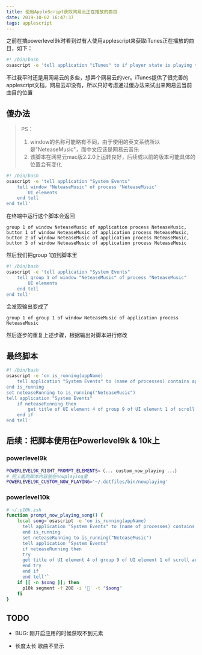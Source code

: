 ```yaml
---
title: 使用AppleScript获取网易云正在播放的曲目
date: 2019-10-02 16:47:37
tags: applescript
---
```


之前在搞powerlevel9k时看到过有人使用applescript来获取iTunes正在播放的曲目，如下：

```bash
#! /bin/bash
osascript -e 'tell application "iTunes" to if player state is playing then artist of current track & " - " & name of current track'
```

不过我平时还是用网易云的多些，想弄个网易云的ver。iTunes提供了很完善的applescript文档，网易云却没有，所以只好考虑通过傻办法来试出来网易云当前曲目的位置

##  傻办法

> PS：
>
> 1. window的名称可能略有不同，由于使用的英文系统所以是"NeteaseMusic"，而中文应该是网易云音乐
> 2. 该脚本在网易云mac版2.2.0上运转良好，后续或以前的版本可能具体的位置会有变化

```bash
#! /bin/bash
osascript -e 'tell application "System Events"
	tell window "NeteaseMusic" of process "NeteaseMusic"
		UI elements
	end tell
end tell'
```

在终端中运行这个脚本会返回

```
group 1 of window NeteaseMusic of application process NeteaseMusic, button 1 of window NeteaseMusic of application process NeteaseMusic, button 2 of window NeteaseMusic of application process NeteaseMusic, button 3 of window NeteaseMusic of application process NeteaseMusic
```

然后我们把group 1加到脚本里

```bash
#! /bin/bash
osascript -e 'tell application "System Events"
	tell group 1 of window "NeteaseMusic" of process "NeteaseMusic"
		UI elements
	end tell
end tell'
```

会发现输出变成了

```
group 1 of group 1 of window NeteaseMusic of application process NeteaseMusic
```

然后逐步的重复上述步骤，根据输出对脚本进行修改

## 最终脚本

```bash
#! /bin/bash
osascript -e 'on is_running(appName)
	tell application "System Events" to (name of processes) contains appName
end is_running
set neteaseRunning to is_running("NeteaseMusic")
tell application "System Events"
	if neteaseRunning then
		get title of UI element 4 of group 9 of UI element 1 of scroll area 1 of group 1 of group 1 of window "NeteaseMusic" of process "NeteaseMusic"
	end if
end tell'
```

## 后续：把脚本使用在Powerlevel9k & 10k上

### powerlevel9k

``` bash
POWERLEVEL9K_RIGHT_PROMPT_ELEMENTS=（... custom_now_playing ...）
# 把上面的脚本内容放在nowplaying里
POWERLEVEL9K_CUSTOM_NOW_PLAYING='~/.dotfiles/bin/nowplaying'
```

### powerlevel10k

``` bash
# ~/.p10k.zsh
function prompt_now_playing_song() {
    local song=`osascript -e 'on is_running(appName) 
      tell application "System Events" to (name of processes) contains appName 
      end is_running 
      set neteaseRunning to is_running("NeteaseMusic") 
      tell application "System Events" 
      if neteaseRunning then 
      try 
      get title of UI element 4 of group 9 of UI element 1 of scroll area 1 of group 1 of group 1 of window "NeteaseMusic" of process "NeteaseMusic"
      end try
      end if
      end tell'`
    if [[ -n $song ]]; then
      p10k segment -f 208 -i '🎵' -t "$song"
    fi 
}
```

## TODO

* BUG: 刚开启应用的时候获取不到元素

* 长度太长 歌曲不显示